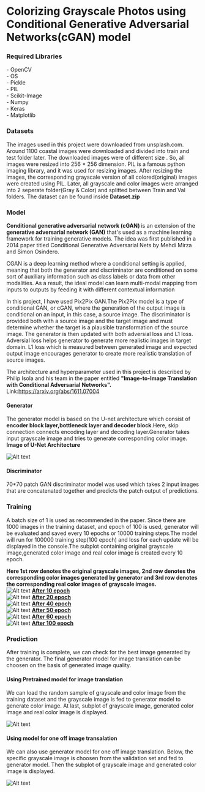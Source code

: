 # Colorizing Grayscale Photos using Conditional Generative Adversarial Networks(cGAN) model


<h3><b>Required Libraries</b></h3>
- OpenCV <br>
- OS <br>
- Pickle<br>
- PIL<br>
- Scikit-Image<br>
- Numpy<br>
- Keras<br>
- Matplotlib<br>

<h3><b>Datasets</b></h3>
The images used in this project were downloaded from unsplash.com. Around 1100 coastal images were downloaded and divided into train and test folder later.
The downloaded images were of different size . So, all images were resized into 256 * 256 dimension. PIL is a famous python imaging library, and it was used for resizing images.
After resizing the images, the corresponding grayscale version of all colored(original) images were created using PIL. 
Later, all grayscale and color images were arranged into 2 seperate folder(Gray & Color) and splitted between Train and Val folders.
The dataset can be found inside <b>Dataset.zip</b>

<h3><b>Model</b></h3>
<b>Conditional generative adversarial network (cGAN) </b>is an extension of the <b>generative adversarial network (GAN)</b> that's used as a machine learning framework for training generative models. The idea was first published in a 2014 paper titled Conditional Generative Adversarial Nets by Mehdi Mirza and Simon Osindero.

CGAN is a deep learning method where a conditional setting is applied, meaning that both the generator and discriminator are conditioned on some sort of auxiliary information such as class labels or data from other modalities. As a result, the ideal model can learn multi-modal mapping from inputs to outputs by feeding it with different contextual information

In this project, I have used Pix2Pix GAN.The Pix2Pix model is a type of conditional GAN, or cGAN, where the generation of the output image is conditional on an input, in this case, a source image. The discriminator is provided both with a source image and the target image and must determine whether the target is a plausible transformation of the source image. The generator is then updated with both adversial loss and L1 loss. Adversial loss helps generator to generate more realistic images in target domain. L1 loss which is measured between generated image and expected output image encourages generator to create more realistic translation of source images.

The architecture and hyperparameter used in this project is described by Philip Isola and his team in the paper entitled <b>"Image-to-Image Translation with Conditional Adversarial Networks".</b> Link:https://arxiv.org/abs/1611.07004

<h4><b>Generator </b></h4>
The generator model is based on the U-net architecture which consist of <b>encoder block layer,bottleneck layer and decoder block</b>.Here, skip connection connects encoding layer and decoding layer.Generator takes input grayscale image and tries to generate corresponding color image.
<b>Image of U-Net Architecture</b>



![Alt text](U-Net.png?raw=true "Optional Title")

<h4><b>Discriminator </b></h4>
70*70 patch GAN discriminator model was used which takes 2 input images that are concatenated together and predicts the patch output of predictions.

<h3><b>Training</b></h3>
A batch size of 1 is used as recommended in the paper. Since there are 1000 images in the training dataset, and epoch of 100 is used, generator will be evaluated and saved every 10 epochs or 10000 training steps.The model will run for 100000 training step(100 epoch) and loss for each update will be displayed in the console.The subplot containing original grayscale image,generated color image and real color image is created every 10 epoch.

<b>Here 1st row denotes the original grayscale images, 2nd row denotes the corresponding color images generated by generator and 3rd row denotes the corresponding real color images of grayscale images.</b><br>
![Alt text](plot_010000.png?raw=true "Optional Title")
<b><ins>After 10 epoch</ins></b>
<br>
![Alt text](plot_020000.png?raw=true "Optional Title")
<b><ins>After 20 epoch</ins></b>
<br>
![Alt text](plot_040000.png?raw=true "Optional Title")
<b><ins>After 40 epoch</ins></b>
<br>
![Alt text](plot_050000.png?raw=true "Optional Title")
<b><ins>After 50 epoch</ins></b>
<br>
![Alt text](plot_060000.png?raw=true "Optional Title")
<b><ins>After 60 epoch</ins></b>
<br>
![Alt text](plot_100000.png?raw=true "Optional Title")
<b><ins>After 100 epoch</ins></b>
<br>

<h3><b>Prediction</b></h3>
After training is complete, we can check for the best image generated by the generator. The final generator model for image translation can be choosen on the basis of generated image quality.
<h4><b>Using Pretrained model for image translation</b></h4>
We can load the random sample of grayscale and color image from the training dataset and  the grayscale image is fed to generator model to generate color image. At last, subplot of grayscale image, generated color image and real color image is displayed.

![Alt text](imageTranslationRandom.png?raw=true "Optional Title")

<h4><b>Using model for one off image transalation</b></h4>
We can also use generator model for one off image translation.
Below, the specific grayscale image is choosen from the validation set and fed to generator model. Then the subplot of grayscale image and generated color image is displayed. <br>

![Alt text](imageTransaltionOneOff.png?raw=true "Optional Title")

